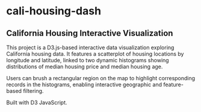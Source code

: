 # cali-housing-dash

## California Housing Interactive Visualization 
This project is a D3.js-based interactive data visualization exploring California housing data. It features a scatterplot of housing locations by longitude and latitude, linked to two dynamic histograms showing distributions of median housing price and median housing age.

Users can brush a rectangular region on the map to highlight corresponding records in the histograms, enabling interactive geographic and feature-based filtering.

Built with D3 JavaScript. 
